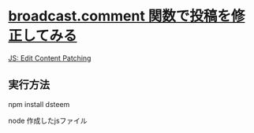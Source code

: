# [broadcast.comment 関数で投稿を修正してみる](https://steemit.com/hive-161179/@yasu/6sctsn-broadcast-comment)

[JS: Edit Content Patching](https://developers.steem.io/tutorials-javascript/edit_content_patching)

## 実行方法

npm install dsteem

node 作成したjsファイル

